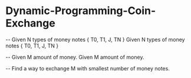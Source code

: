 # Dynamic-Programming-Coin-Exchange

-- Given N types of money notes { T0, T1, J, TN } Given N types of money notes { T0, T1, J, TN }


-- Given M amount of money. Given M amount of money.


-- Find a way to exchange M with smallest number of money notes. 
